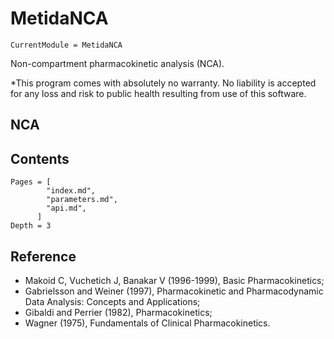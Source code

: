# MetidaNCA

```@meta
CurrentModule = MetidaNCA
```

Non-compartment pharmacokinetic analysis (NCA).

*This program comes with absolutely no warranty. No liability is accepted for any loss and risk to public health resulting from use of this software.

## NCA

## Contents

```@contents
Pages = [
        "index.md",
        "parameters.md",
        "api.md",
      ]
Depth = 3
```

## Reference

* Makoid C, Vuchetich J, Banakar V (1996-1999), Basic Pharmacokinetics;
* Gabrielsson and Weiner (1997), Pharmacokinetic and Pharmacodynamic Data Analysis: Concepts and Applications;
* Gibaldi and Perrier (1982), Pharmacokinetics;
* Wagner (1975), Fundamentals of Clinical Pharmacokinetics.

